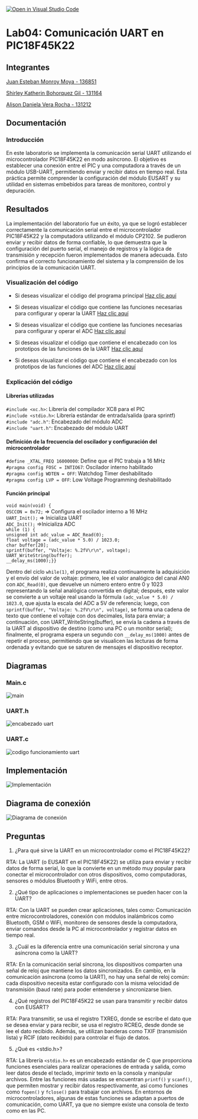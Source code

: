 [![Open in Visual Studio Code](https://classroom.github.com/assets/open-in-vscode-2e0aaae1b6195c2367325f4f02e2d04e9abb55f0b24a779b69b11b9e10269abc.svg)](https://classroom.github.com/online_ide?assignment_repo_id=19574358&assignment_repo_type=AssignmentRepo)
# Lab04: Comunicación UART en PIC18F45K22

## Integrantes

[Juan Esteban Monroy Moya - 136851](https://github.com/Juanes20feb)

[Shirley Katherin Bohorquez Gil - 131164](https://github.com/Shirleyb0440)

[Alison Daniela Vera Rocha - 131212](https://github.com/Alisondaniela-bot)


## Documentación

### Introducción

En este laboratorio se implementa la comunicación serial UART utilizando el microcontrolador PIC18F45K22 en modo asíncrono. El objetivo es establecer una conexión entre el PIC y una computadora a través de un módulo USB-UART, permitiendo enviar y recibir datos en tiempo real. Esta práctica permite comprender la configuración del módulo EUSART y su utilidad en sistemas embebidos para tareas de monitoreo, control y depuración.

## Resultados

La implementación del laboratorio fue un éxito, ya que se logró establecer correctamente la comunicación serial entre el microcontrolador PIC18F45K22 y la computadora utilizando el módulo CP2102. Se pudieron enviar y recibir datos de forma confiable, lo que demuestra que la configuración del puerto serial, el manejo de registros y la lógica de transmisión y recepción fueron implementados de manera adecuada. Esto confirma el correcto funcionamiento del sistema y la comprensión de los principios de la comunicación UART.

### Visualización del código 

* Si deseas visualizar el código del programa principal [Haz clic aquí](main.c)

* Si deseas visualizar el código que contiene las funciones necesarias para configurar y operar la UART [Haz clic aquí](UART.c)

* Si deseas visualizar el código que contiene las funciones necesarias para configurar y operar el ADC [Haz clic aquí](ADC.c)

* Si deseas visualizar el código que contiene el encabezado con los prototipos de las funciones de la UART [Haz clic aquí](UART.h)

* Si deseas visualizar el código que contiene el encabezado con los prototipos de las funciones del ADC [Haz clic aquí](ADC.h)

### Explicación del código

#### Librerias utilizadas

`#include <xc.h>`: Librería del compilador XC8 para el PIC  
`#include <stdio.h>`: Librería estándar de entrada/salida (para sprintf)  
`#include "adc.h"`: Encabezado del módulo ADC  
`#include "uart.h"`: Encabezado del módulo UART  

#### Definición de la frecuencia del oscilador y configuración del microcontrolador

`#define _XTAL_FREQ 16000000`: Define que el PIC trabaja a 16 MHz  
`#pragma config FOSC = INTIO67`: Oscilador interno habilitado  
`#pragma config WDTEN = OFF`: Watchdog Timer deshabilitado  
`#pragma config LVP = OFF`: Low Voltage Programming deshabilitado  

#### Función principal

`void main(void) { `    
    `OSCCON = 0x72;` => Configura el oscilador interno a 16 MHz    
    `UART_Init();`   => Inicializa UART    
   ` ADC_Init(); `   =>Inicializa ADC    
    `while (1) {`    
        `unsigned int adc_value = ADC_Read(0);`     
        `float voltage = (adc_value * 5.0) / 1023.0;`     
        `char buffer[20];`    
        `sprintf(buffer, "Voltaje: %.2fV\r\n", voltage);`    
        `UART_WriteString(buffer);`    
        `__delay_ms(1000);}}`    

Dentro del ciclo `while(1)`, el programa realiza continuamente la adquisición y el envío del valor de voltaje: primero, lee el valor analógico del canal AN0 con `ADC_Read(0)`, que devuelve un número entero entre 0 y 1023 representando la señal analógica convertida en digital; después, este valor se convierte a un voltaje real usando la fórmula `(adc_value * 5.0) / 1023.0`, que ajusta la escala del ADC a 5V de referencia; luego, con `sprintf(buffer, "Voltaje: %.2fV\r\n", voltage)`, se forma una cadena de texto que contiene el voltaje con dos decimales, lista para enviar; a continuación, con UART_WriteString(buffer), se envía la cadena a través de la UART al dispositivo de destino (como una PC o un monitor serial); finalmente, el programa espera un segundo con `__delay_ms(1000)` antes de repetir el proceso, permitiendo que se visualicen las lecturas de forma ordenada y evitando que se saturen de mensajes el dispositivo receptor.

## Diagramas

### Main.c

![main](main_c.png)

### UART.h

![encabezado uart](Uart_h.png)

### UART.c

![codigo funcionamiento uart](Uart_c.png)


## Implementación

![Implementación](Implementacion_fisica.jpeg)

## Diagrama de conexión

![Diagrama de conexión](Implementacion.png)

## Preguntas

1. ¿Para qué sirve la UART en un microcontrolador como el PIC18F45K22?

RTA: La UART (o EUSART en el PIC18F45K22) se utiliza para enviar y recibir datos de forma serial, lo que la convierte en un método muy popular para conectar el microcontrolador con otros dispositivos, como computadoras, sensores o módulos Bluetooth y WiFi, entre otros.

2. ¿Qué tipo de aplicaciones o implementaciones se pueden hacer con la UART?

RTA: Con la UART se pueden crear aplicaciones, tales como: Comunicación entre microcontroladores, conexión con módulos inalámbricos como Bluetooth, GSM o WiFi, monitoreo de sensores desde la computadora, enviar comandos desde la PC al microcontrolador y registrar datos en tiempo real.

3. ¿Cuál es la diferencia entre una comunicación serial síncrona y una asíncrona como la UART?

RTA: En la comunicación serial síncrona, los dispositivos comparten una señal de reloj que mantiene los datos sincronizados. En cambio, en la comunicación asíncrona (como la UART), no hay una señal de reloj común: cada dispositivo necesita estar configurado con la misma velocidad de transmisión (baud rate) para poder entenderse y sincronizarse bien.

4. ¿Qué registros del PIC18F45K22 se usan para transmitir y recibir datos con EUSART?

RTA: Para transmitir, se usa el registro TXREG, donde se escribe el dato que se desea enviar y para recibir, se usa el registro RCREG, desde donde se lee el dato recibido. Además, se utilizan banderas como TXIF (transmisión lista) y RCIF (dato recibido) para controlar el flujo de datos.

5. ¿Qué es <stdio.h>?

RTA: La librería `<stdio.h>` es un encabezado estándar de C que proporciona funciones esenciales para realizar operaciones de entrada y salida, como leer datos desde el teclado, imprimir texto en la consola y manipular archivos. Entre las funciones más usadas se encuentran `printf()` y `scanf()`, que permiten mostrar y recibir datos respectivamente, así como funciones como `fopen()` y `fclose()` para trabajar con archivos. En entornos de microcontroladores, algunas de estas funciones se adaptan a puertos de comunicación, como UART, ya que no siempre existe una consola de texto como en las PC.